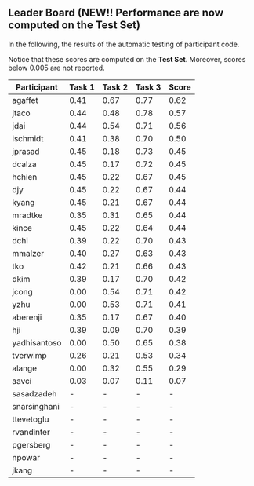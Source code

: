 ## Leader Board (NEW!! Performance are now computed on the Test Set)

In the following, the results of the automatic testing of participant code.

Notice that these scores are computed on the **Test Set**. Moreover, scores below 0.005 are not reported.

| Participant  | Task 1 | Task 2 | Task 3 | Score |
|---|---|---|---|---|
| agaffet | 0.41 | 0.67 |  0.77 | 0.62 | 
| jtaco | 0.44 | 0.48 |  0.78 | 0.57 | 
| jdai | 0.44 | 0.54 |  0.71 | 0.56 | 
| ischmidt | 0.41 | 0.38 |  0.70 | 0.50 | 
| jprasad | 0.45 | 0.18 |  0.73 | 0.45 | 
| dcalza | 0.45 | 0.17 |  0.72 | 0.45 | 
| hchien | 0.45 | 0.22 |  0.67 | 0.45 | 
| djy | 0.45 | 0.22 |  0.67 | 0.44 | 
| kyang | 0.45 | 0.21 |  0.67 | 0.44 | 
| mradtke | 0.35 | 0.31 |  0.65 | 0.44 | 
| kince | 0.45 | 0.22 |  0.64 | 0.44 | 
| dchi | 0.39 | 0.22 |  0.70 | 0.43 | 
| mmalzer | 0.40 | 0.27 |  0.63 | 0.43 | 
| tko | 0.42 | 0.21 |  0.66 | 0.43 | 
| dkim | 0.39 | 0.17 |  0.70 | 0.42 | 
| jcong | 0.00 | 0.54 |  0.71 | 0.42 | 
| yzhu | 0.00 | 0.53 |  0.71 | 0.41 | 
| aberenji | 0.35 | 0.17 |  0.67 | 0.40 | 
| hji | 0.39 | 0.09 |  0.70 | 0.39 | 
| yadhisantoso | 0.00 | 0.50 |  0.65 | 0.38 | 
| tverwimp | 0.26 | 0.21 |  0.53 | 0.34 | 
| alange | 0.00 | 0.32 |  0.55 | 0.29 | 
| aavci | 0.03 | 0.07 |  0.11 | 0.07 | 
| sasadzadeh | - | - |  - | - | 
| snarsinghani | - | - |  - | - | 
| ttevetoglu | - | - |  - | - | 
| rvandinter | - | - |  - | - | 
| pgersberg | - | - |  - | - | 
| npowar | - | - |  - | - | 
| jkang | - | - |  - | - | 

